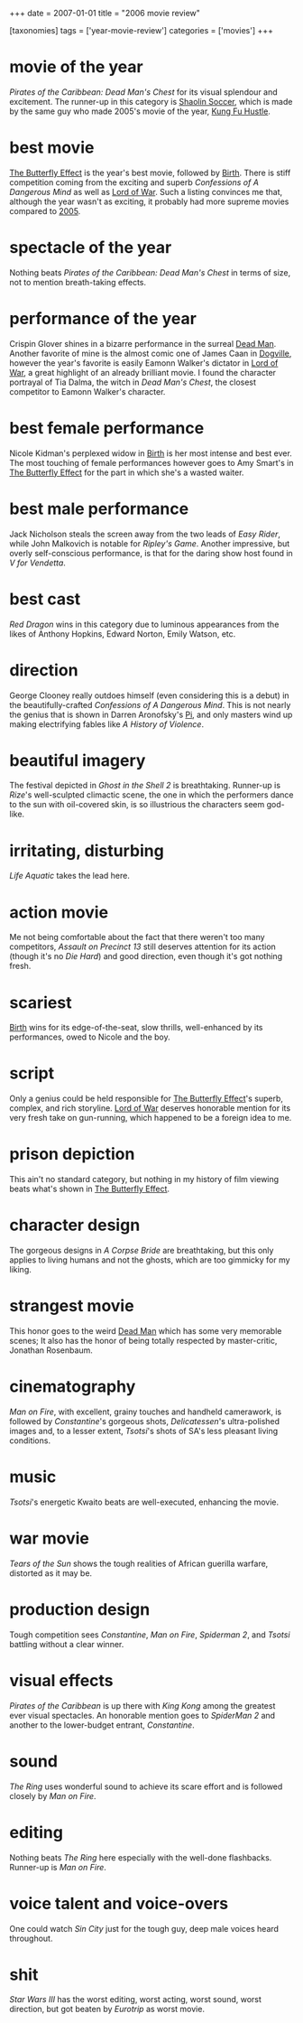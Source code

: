 +++
date = 2007-01-01
title = "2006 movie review"

[taxonomies]
tags = ['year-movie-review']
categories = ['movies']
+++

movie of the year
=================

*Pirates of the Caribbean: Dead Man\'s Chest* for its visual splendour
and excitement. The runner-up in this category is [Shaolin Soccer],
which is made by the same guy who made 2005\'s movie of the year, [Kung
Fu Hustle].

best movie
==========

[The Butterfly Effect] is the year\'s best movie, followed by [Birth].
There is stiff competition coming from the exciting and superb
*Confessions of A Dangerous Mind* as well as [Lord of War]. Such a
listing convinces me that, although the year wasn\'t as exciting, it
probably had more supreme movies compared to [2005].

spectacle of the year
=====================

Nothing beats *Pirates of the Caribbean: Dead Man\'s Chest* in terms of
size, not to mention breath-taking effects.

performance of the year
=======================

Crispin Glover shines in a bizarre performance in the surreal [Dead
Man]. Another favorite of mine is the almost comic one of James Caan in
[Dogville], however the year\'s favorite is easily Eamonn Walker\'s
dictator in [Lord of War], a great highlight of an already brilliant
movie. I found the character portrayal of Tia Dalma, the witch in *Dead
Man\'s Chest*, the closest competitor to Eamonn Walker\'s character.

best female performance
=======================

Nicole Kidman\'s perplexed widow in [Birth] is her most intense and best
ever. The most touching of female performances however goes to Amy
Smart\'s in [The Butterfly Effect] for the part in which she\'s a wasted
waiter.

best male performance
=====================

Jack Nicholson steals the screen away from the two leads of *Easy
Rider*, while John Malkovich is notable for *Ripley\'s Game*. Another
impressive, but overly self-conscious performance, is that for the
daring show host found in *V for Vendetta*.

best cast
=========

*Red Dragon* wins in this category due to luminous appearances from the
likes of Anthony Hopkins, Edward Norton, Emily Watson, etc.

direction
=========

George Clooney really outdoes himself (even considering this is a debut)
in the beautifully-crafted *Confessions of A Dangerous Mind*. This is
not nearly the genius that is shown in Darren Aronofsky\'s [Pi], and
only masters wind up making electrifying fables like *A History of
Violence*.

beautiful imagery
=================

The festival depicted in *Ghost in the Shell 2* is breathtaking.
Runner-up is *Rize*\'s well-sculpted climactic scene, the one in which
the performers dance to the sun with oil-covered skin, is so illustrious
the characters seem god-like.

irritating, disturbing
======================

*Life Aquatic* takes the lead here.

action movie
============

Me not being comfortable about the fact that there weren\'t too many
competitors, *Assault on Precinct 13* still deserves attention for its
action (though it\'s no *Die Hard*) and good direction, even though
it\'s got nothing fresh.

scariest
========

[Birth] wins for its edge-of-the-seat, slow thrills, well-enhanced by
its performances, owed to Nicole and the boy.

script
======

Only a genius could be held responsible for [The Butterfly Effect]\'s
superb, complex, and rich storyline. [Lord of War] deserves honorable
mention for its very fresh take on gun-running, which happened to be a
foreign idea to me.

prison depiction
================

This ain\'t no standard category, but nothing in my history of film
viewing beats what\'s shown in [The Butterfly Effect].

character design
================

The gorgeous designs in *A Corpse Bride* are breathtaking, but this only
applies to living humans and not the ghosts, which are too gimmicky for
my liking.

strangest movie
===============

This honor goes to the weird [Dead Man] which has some very memorable
scenes; It also has the honor of being totally respected by
master-critic, Jonathan Rosenbaum.

cinematography
==============

*Man on Fire*, with excellent, grainy touches and handheld camerawork,
is followed by *Constantine*\'s gorgeous shots, *Delicatessen*\'s
ultra-polished images and, to a lesser extent, *Tsotsi*\'s shots of
SA\'s less pleasant living conditions.

music
=====

*Tsotsi*\'s energetic Kwaito beats are well-executed, enhancing the
movie.

war movie
=========

*Tears of the Sun* shows the tough realities of African guerilla
warfare, distorted as it may be.

production design
=================

Tough competition sees *Constantine*, *Man on Fire*, *Spiderman 2*, and
*Tsotsi* battling without a clear winner.

visual effects
==============

*Pirates of the Caribbean* is up there with *King Kong* among the
greatest ever visual spectacles. An honorable mention goes to *SpiderMan
2* and another to the lower-budget entrant, *Constantine*.

sound
=====

*The Ring* uses wonderful sound to achieve its scare effort and is
followed closely by *Man on Fire*.

editing
=======

Nothing beats *The Ring* here especially with the well-done flashbacks.
Runner-up is *Man on Fire*.

voice talent and voice-overs
============================

One could watch *Sin City* just for the tough guy, deep male voices
heard throughout.

shit
====

*Star Wars III* has the worst editing, worst acting, worst sound, worst
direction, but got beaten by *Eurotrip* as worst movie.

  [Shaolin Soccer]: http://movies.tshepang.net/shaolin-soccer-2001
  [Kung Fu Hustle]: http://movies.tshepang.net/kung-fu-hustle-2004
  [The Butterfly Effect]: http://movies.tshepang.net/the-butterfly-effect-2004
  [Birth]: http://movies.tshepang.net/birth-2004
  [Lord of War]: http://movies.tshepang.net/lord-of-war-2005
  [2005]: http://movies.tshepang.net/2005-movie-review
  [Dead Man]: http://movies.tshepang.net/dead-man-1995
  [Dogville]: http://movies.tshepang.net/dogville-2003
  [Pi]: http://movies.tshepang.net/pi-1997
